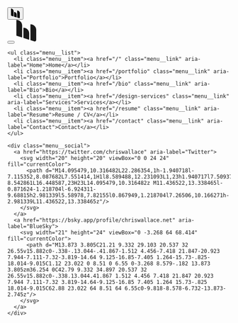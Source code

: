 <div class="ui-navbar fade-in-element">
  <button id="menu-button" class="menu-button" aria-label="Open Navigation Menu" aria-expanded="false">
    <svg width="20" viewBox="0 0 133 148" fill="none" xmlns="http://www.w3.org/2000/svg">
      <path d="M47.0261 53.2844C47.0261 52.766 47.4464 52.3457 47.9649 52.3457V52.3457C68.7029 52.3457 85.5144 69.1572 85.5144 89.8952V132.94L47.0261 120.604V53.2844Z" fill="currentColor"/>
      <path d="M0.255859 1.06569C0.255859 0.547241 0.676147 0.126953 1.1946 0.126953V0.126953C21.9326 0.126953 38.7441 16.9384 38.7441 37.6765V117.729L1.31025 105.731C0.682035 105.53 0.255859 104.946 0.255859 104.286V1.06569Z" fill="currentColor"/>
      <path d="M93.7969 31.0852C93.7969 30.5668 94.2172 30.1465 94.7356 30.1465V30.1465C115.474 30.1465 132.285 46.958 132.285 67.696V133.882C132.285 140.738 125.609 145.609 119.08 143.516L93.7969 135.413V31.0852Z" fill="currentColor"/>
    </svg>
  </button>
  
  <nav id="navigation-items" class="menu" aria-label="Main Navigation">
    <div class="menu__header">
      <button id="menu-close" class="menu__close" aria-label="Close Navigation Menu">
        <i></i>
      </button>
      <a href="/" class="menu__logo" aria-label="Home">
        <svg width="46" height="51" viewBox="0 0 46 51" fill="none" xmlns="http://www.w3.org/2000/svg">
          <path d="M16.063 18.4518C16.063 18.2756 16.2058 18.1328 16.382 18.1328V18.1328C23.4281 18.1328 29.1401 23.8448 29.1401 30.8909V45.5163L16.063 41.3249V18.4518Z" fill="currentColor"/>
          <path d="M0.171875 0.709581C0.171875 0.533428 0.314675 0.390625 0.490828 0.390625V0.390625C7.53695 0.390625 13.249 6.10264 13.249 13.1488V40.3481L0.530123 36.2716C0.316677 36.2032 0.171875 36.0047 0.171875 35.7806V0.709581Z" fill="currentColor"/>
          <path d="M31.9542 10.9088C31.9542 10.7326 32.097 10.5898 32.2731 10.5898V10.5898C39.3192 10.5898 45.0312 16.3019 45.0312 23.348V45.8358C45.0312 48.1654 42.763 49.8203 40.5446 49.1093L31.9542 46.356V10.9088Z" fill="currentColor"/>
        </svg>
      </a>
    </div>
    
    <ul class="menu__list">
      <li class="menu__item"><a href="/" class="menu__link" aria-label="Home">Home</a></li>
      <li class="menu__item"><a href="/portfolio" class="menu__link" aria-label="Portfolio">Portfolio</a></li>
      <li class="menu__item"><a href="/bio" class="menu__link" aria-label="Bio">Bio</a></li>
      <li class="menu__item"><a href="/design-services" class="menu__link" aria-label="Services">Services</a></li>
      <li class="menu__item"><a href="/resume" class="menu__link" aria-label="Resume">Resume / CV</a></li>
      <li class="menu__item"><a href="/contact" class="menu__link" aria-label="Contact">Contact</a></li>
    </ul>
    
    <div class="menu__social">
      <a href="https://twitter.com/chriswallace" aria-label="Twitter">
        <svg width="20" height="20" viewBox="0 0 24 24" fill="currentColor">
          <path d="M14.095479,10.316482L22.286354,1h-1.940718l-7.115352,8.087682L7.551414,1H1l8.589488,12.231093L1,23h1.940717l7.509372-8.542861L16.448587,23H23L14.095479,10.316482z M11.436522,13.338465l-0.871624-1.218704l-6.924311-9.68815h2.981339l5.58978,7.82155l0.867949,1.218704l7.26506,10.166271h-2.981339L11.436522,13.338465z"/>
        </svg>
      </a>
      <a href="https://bsky.app/profile/chriswallace.net" aria-label="BlueSky">
        <svg width="21" height="24" viewBox="0 -3.268 64 68.414" fill="currentColor">
          <path d="M13.873 3.805C21.21 9.332 29.103 20.537 32 26.55v15.882c0-.338-.13.044-.41.867-1.512 4.456-7.418 21.847-20.923 7.944-7.111-7.32-3.819-14.64 9.125-16.85-7.405 1.264-15.73-.825-18.014-9.015C1.12 23.022 0 8.51 0 6.55 0-3.268 8.579-.182 13.873 3.805zm36.254 0C42.79 9.332 34.897 20.537 32 26.55v15.882c0-.338.13.044.41.867 1.512 4.456 7.418 21.847 20.923 7.944 7.111-7.32 3.819-14.64-9.125-16.85 7.405 1.264 15.73-.825 18.014-9.015C62.88 23.022 64 8.51 64 6.55c0-9.818-8.578-6.732-13.873-2.745z"/>
        </svg>
      </a>
    </div>
  </nav>
</div>
